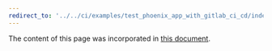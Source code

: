 ```yaml
---
redirect_to: '../../ci/examples/test_phoenix_app_with_gitlab_ci_cd/index.md'
---
```


The content of this page was incorporated in [this document](../../ci/examples/test_phoenix_app_with_gitlab_ci_cd/index.md).

<!-- This redirect file can be deleted after February 1, 2021. -->
<!-- Before deletion, see: https://docs.gitlab.com/ee/development/documentation/#move-or-rename-a-page -->

